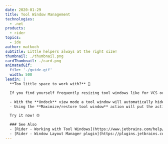 ```yaml
---
date: 2020-01-29
title: Tool Window Management
technologies:
  - .net
products:
  - rider
topics:
  - ide
author: matkoch
subtitle: Little helpers always at the right size!
thumbnail: ./thumbnail.png
cardThumbnail: ./card.png
animatedGif:
  file: './guide.gif'
  width: 500
leadin: |
  **Too little space to work with?** 🤨

  If you find yourself frequently resizing tool windows like for VCS or the terminal, then you should try one of the following:

  - With the **Undock** view mode a tool window will automatically hide as soon as it loses focus.
  - Using the **Maximize/restore tool window** action will put the active tool window at maximum available space, and will restore to the previous size on the second call.

  Try it now!️️ 🤓

  ### See Also
  - [Rider - Working with Tool Windows](https://www.jetbrains.com/help/rider/Tool_Windows.html)
  - [Rider - Window Layout Manager plugin](https://plugins.jetbrains.com/plugin/13005-window-layout-manager)
---
```


